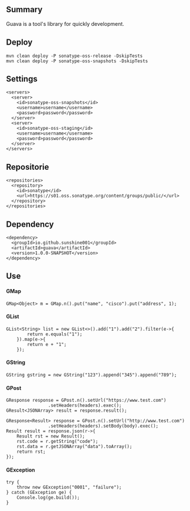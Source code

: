 ## Summary
Guava is a tool's library for quickly development.

## Deploy
```
mvn clean deploy -P sonatype-oss-release -DskipTests
mvn clean deploy -P sonatype-oss-snapshots -DskipTests
``` 

## Settings
```
<servers>
  <server>
    <id>sonatype-oss-snapshots</id>
    <username>username</username>
    <password>password</password>
  </server>
  <server>
    <id>sonatype-oss-staging</id>
    <username>username</username>
    <password>password</password>
  </server>
</servers>
```

## Repositorie
```
<repositories>
  <repository>
    <id>sonatype</id>
    <url>https://s01.oss.sonatype.org/content/groups/public/</url>
  </repository>
</repositories>
```

## Dependency
```
<dependency>
  <groupId>io.github.sunshine001</groupId>
  <artifactId>guava</artifactId>
  <version>1.0.0-SNAPSHOT</version>
</dependency>
```

## Use
#### GMap
```
GMap<Object> m = GMap.n().put("name", "cisco").put("address", 1);
```
#### GList
```
GList<String> list = new GList<>().add("1").add("2").filter(e->{
        return e.equals("1");
    }).map(e->{
        return e + "1";
    });
```
#### GString
```
GString gstring = new GString("123").append("345").append("789");
```
#### GPost
```
GResponse response = GPost.n().setUrl("https://www.test.com")
                .setHeaders(headers).exec();
GResult<JSONArray> result = response.result();
```
```
GResponse<Result> response = GPost.n().setUrl("http://www.test.com")
                .setHeaders(headers).setBody(body).exec();
Result result = response.json(r->{
    Result rst = new Result();
    rst.code = r.getString("code");
    rst.data = r.getJSONArray("data").toArray();
    return rst;
});
```
#### GException
```
try {
    throw new GException("0001", "failure");
} catch (GException ge) {
    Console.log(ge.build());
}
```
